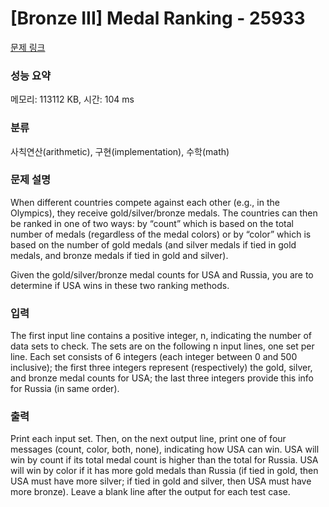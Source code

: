 # [Bronze III] Medal Ranking - 25933 

[문제 링크](https://www.acmicpc.net/problem/25933) 

### 성능 요약

메모리: 113112 KB, 시간: 104 ms

### 분류

사칙연산(arithmetic), 구현(implementation), 수학(math)

### 문제 설명

<p>When different countries compete against each other (e.g., in the Olympics), they receive gold/silver/bronze medals. The countries can then be ranked in one of two ways: by “count” which is based on the total number of medals (regardless of the medal colors) or by “color” which is based on the number of gold medals (and silver medals if tied in gold medals, and bronze medals if tied in gold and silver).</p>

<p>Given the gold/silver/bronze medal counts for USA and Russia, you are to determine if USA wins in these two ranking methods.</p>

### 입력 

 <p>The first input line contains a positive integer, n, indicating the number of data sets to check. The sets are on the following n input lines, one set per line. Each set consists of 6 integers (each integer between 0 and 500 inclusive); the first three integers represent (respectively) the gold, silver, and bronze medal counts for USA; the last three integers provide this info for Russia (in same order).</p>

### 출력 

 <p>Print each input set. Then, on the next output line, print one of four messages (count, color, both, none), indicating how USA can win. USA will win by count if its total medal count is higher than the total for Russia. USA will win by color if it has more gold medals than Russia (if tied in gold, then USA must have more silver; if tied in gold and silver, then USA must have more bronze). Leave a blank line after the output for each test case.</p>

